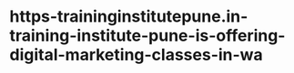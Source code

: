 # https-traininginstitutepune.in-training-institute-pune-is-offering-digital-marketing-classes-in-wa